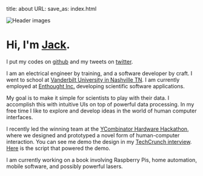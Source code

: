 title: about
URL:
save_as: index.html

![Header images](|filename|/images/header.jpg)

Hi, I'm [Jack](https://docs.google.com/document/d/1fMJCFs8jrgIQ2FnjcwwQfM3wl6l0IoYgeoey6rkKRMI/edit?usp=sharing).
==============

I put my codes on [github](http://www.github.com/jminardi) and my tweets on
[twitter](http://www.twitter.com/jackminardi).

I am an electrical engineer by training, and a software developer by craft. I
went to school at [Vanderbilt University in Nashville
TN](http://engineering.vanderbilt.edu/). I am currently employed at [Enthought
Inc.](https://www.enthought.com/) developing scientific software applications.

My goal is to make it simple for scientists to play with their data. I
accomplish this with intuitive UIs on top of powerful data processing. In my
free time I like to explore and develop ideas in the world of human computer
interfaces.

I recently led the winning team at the [YCombinator Hardware
Hackathon](http://upverter.com/hackathons/yc-hackathon-2013/), where we
designed and prototyped a novel form of human-computer interaction. You can see
me demo the design in my [TechCrunch
interview](http://techcrunch.com/2013/02/26/y-combinator-hardware-hackathon-winner/).
[Here](https://gist.github.com/jminardi/5022297) is the script that powered the
demo.

I am currently working on a book involving Raspberry Pis, home automation,
mobile software, and possibly powerful lasers.
